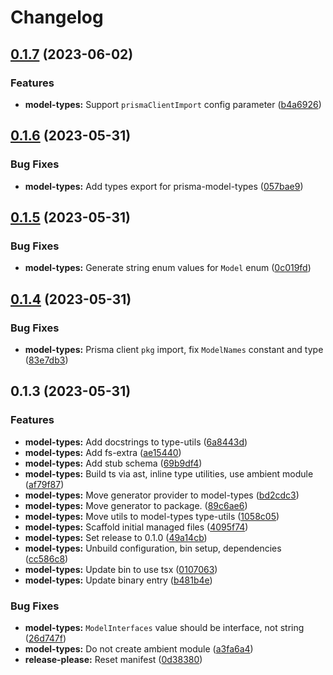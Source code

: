 # Changelog

## [0.1.7](https://github.com/BradenM/prisma-utils/compare/prisma-model-types-v0.1.6...prisma-model-types-v0.1.7) (2023-06-02)


### Features

* **model-types:** Support `prismaClientImport` config parameter ([b4a6926](https://github.com/BradenM/prisma-utils/commit/b4a6926f9e66a3d42153de097d7cee02d67bbfa0))

## [0.1.6](https://github.com/BradenM/prisma-utils/compare/prisma-model-types-v0.1.5...prisma-model-types-v0.1.6) (2023-05-31)


### Bug Fixes

* **model-types:** Add types export for prisma-model-types ([057bae9](https://github.com/BradenM/prisma-utils/commit/057bae9de4893048edd0e0583771d7e9a6a5e0e0))

## [0.1.5](https://github.com/BradenM/prisma-utils/compare/prisma-model-types-v0.1.4...prisma-model-types-v0.1.5) (2023-05-31)


### Bug Fixes

* **model-types:** Generate string enum values for `Model` enum ([0c019fd](https://github.com/BradenM/prisma-utils/commit/0c019fd2e7122b3033fd1defb7c05ef3923f3174))

## [0.1.4](https://github.com/BradenM/prisma-utils/compare/prisma-model-types-v0.1.3...prisma-model-types-v0.1.4) (2023-05-31)


### Bug Fixes

* **model-types:** Prisma client `pkg` import, fix `ModelNames` constant and type ([83e7db3](https://github.com/BradenM/prisma-utils/commit/83e7db30a56583f1f8bcd879701da95130119749))

## 0.1.3 (2023-05-31)


### Features

* **model-types:** Add docstrings to type-utils ([6a8443d](https://github.com/BradenM/prisma-utils/commit/6a8443dfec68bcc3665af69cd998d559b10b4e00))
* **model-types:** Add fs-extra ([ae15440](https://github.com/BradenM/prisma-utils/commit/ae15440fcd330d3645660aa7b54c4506b3d7720f))
* **model-types:** Add stub schema ([69b9df4](https://github.com/BradenM/prisma-utils/commit/69b9df47b432db83cbe9101cb6deeb004bf43eb5))
* **model-types:** Build ts via ast, inline type utilities, use ambient module ([af79f87](https://github.com/BradenM/prisma-utils/commit/af79f87b387f42582182e62a17f4be96f8223358))
* **model-types:** Move generator provider to model-types ([bd2cdc3](https://github.com/BradenM/prisma-utils/commit/bd2cdc346338a5da9d3a34c166157b51a58db75a))
* **model-types:** Move generator to package. ([89c6ae6](https://github.com/BradenM/prisma-utils/commit/89c6ae6e19f9ef92d2597bb87aa57e4863a7cb95))
* **model-types:** Move utils to model-types type-utils ([1058c05](https://github.com/BradenM/prisma-utils/commit/1058c058150f95836136c0c746f7263432cb93c6))
* **model-types:** Scaffold initial managed files ([4095f74](https://github.com/BradenM/prisma-utils/commit/4095f745cf927e2ddcf3caac66bb99f19cbec4a5))
* **model-types:** Set release to 0.1.0 ([49a14cb](https://github.com/BradenM/prisma-utils/commit/49a14cb44186a8c817cfc12ceb5ac598b0533df6))
* **model-types:** Unbuild configuration, bin setup, dependencies ([cc586c8](https://github.com/BradenM/prisma-utils/commit/cc586c864ab8e3ce7c9cf632ed57d49e0fc68c4d))
* **model-types:** Update bin to use tsx ([0107063](https://github.com/BradenM/prisma-utils/commit/0107063cb6878b5a25661a67d45dfece17cf66d4))
* **model-types:** Update binary entry ([b481b4e](https://github.com/BradenM/prisma-utils/commit/b481b4e833cbe379c711df654ae0a708388ac21a))


### Bug Fixes

* **model-types:** `ModelInterfaces` value should be interface, not string ([26d747f](https://github.com/BradenM/prisma-utils/commit/26d747fcc7411d2a6567053ba97afe4d818b1d5b))
* **model-types:** Do not create ambient module ([a3fa6a4](https://github.com/BradenM/prisma-utils/commit/a3fa6a4393451181045be2b771dd9ac71a766860))
* **release-please:** Reset manifest ([0d38380](https://github.com/BradenM/prisma-utils/commit/0d3838010f31d3ecfb54f49c855f1d1f44bd3409))
